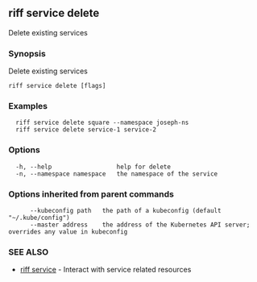 ## riff service delete

Delete existing services

### Synopsis

Delete existing services

```
riff service delete [flags]
```

### Examples

```
  riff service delete square --namespace joseph-ns
  riff service delete service-1 service-2
```

### Options

```
  -h, --help                  help for delete
  -n, --namespace namespace   the namespace of the service
```

### Options inherited from parent commands

```
      --kubeconfig path   the path of a kubeconfig (default "~/.kube/config")
      --master address    the address of the Kubernetes API server; overrides any value in kubeconfig
```

### SEE ALSO

* [riff service](riff_service.md)	 - Interact with service related resources

